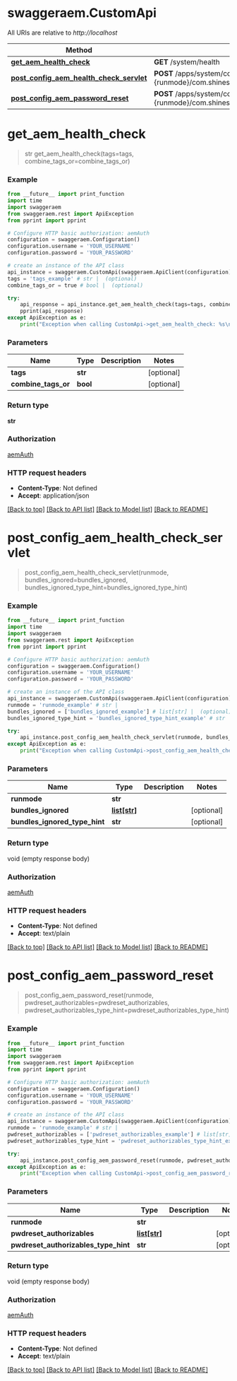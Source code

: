 # swaggeraem.CustomApi

All URIs are relative to *http://localhost*

Method | HTTP request | Description
------------- | ------------- | -------------
[**get_aem_health_check**](CustomApi.md#get_aem_health_check) | **GET** /system/health | 
[**post_config_aem_health_check_servlet**](CustomApi.md#post_config_aem_health_check_servlet) | **POST** /apps/system/config.{runmode}/com.shinesolutions.healthcheck.hc.impl.ActiveBundleHealthCheck | 
[**post_config_aem_password_reset**](CustomApi.md#post_config_aem_password_reset) | **POST** /apps/system/config.{runmode}/com.shinesolutions.aem.passwordreset.Activator | 


# **get_aem_health_check**
> str get_aem_health_check(tags=tags, combine_tags_or=combine_tags_or)



### Example 
```python
from __future__ import print_function
import time
import swaggeraem
from swaggeraem.rest import ApiException
from pprint import pprint

# Configure HTTP basic authorization: aemAuth
configuration = swaggeraem.Configuration()
configuration.username = 'YOUR_USERNAME'
configuration.password = 'YOUR_PASSWORD'

# create an instance of the API class
api_instance = swaggeraem.CustomApi(swaggeraem.ApiClient(configuration))
tags = 'tags_example' # str |  (optional)
combine_tags_or = true # bool |  (optional)

try: 
    api_response = api_instance.get_aem_health_check(tags=tags, combine_tags_or=combine_tags_or)
    pprint(api_response)
except ApiException as e:
    print("Exception when calling CustomApi->get_aem_health_check: %s\n" % e)
```

### Parameters

Name | Type | Description  | Notes
------------- | ------------- | ------------- | -------------
 **tags** | **str**|  | [optional] 
 **combine_tags_or** | **bool**|  | [optional] 

### Return type

**str**

### Authorization

[aemAuth](../README.md#aemAuth)

### HTTP request headers

 - **Content-Type**: Not defined
 - **Accept**: application/json

[[Back to top]](#) [[Back to API list]](../README.md#documentation-for-api-endpoints) [[Back to Model list]](../README.md#documentation-for-models) [[Back to README]](../README.md)

# **post_config_aem_health_check_servlet**
> post_config_aem_health_check_servlet(runmode, bundles_ignored=bundles_ignored, bundles_ignored_type_hint=bundles_ignored_type_hint)



### Example 
```python
from __future__ import print_function
import time
import swaggeraem
from swaggeraem.rest import ApiException
from pprint import pprint

# Configure HTTP basic authorization: aemAuth
configuration = swaggeraem.Configuration()
configuration.username = 'YOUR_USERNAME'
configuration.password = 'YOUR_PASSWORD'

# create an instance of the API class
api_instance = swaggeraem.CustomApi(swaggeraem.ApiClient(configuration))
runmode = 'runmode_example' # str | 
bundles_ignored = ['bundles_ignored_example'] # list[str] |  (optional)
bundles_ignored_type_hint = 'bundles_ignored_type_hint_example' # str |  (optional)

try: 
    api_instance.post_config_aem_health_check_servlet(runmode, bundles_ignored=bundles_ignored, bundles_ignored_type_hint=bundles_ignored_type_hint)
except ApiException as e:
    print("Exception when calling CustomApi->post_config_aem_health_check_servlet: %s\n" % e)
```

### Parameters

Name | Type | Description  | Notes
------------- | ------------- | ------------- | -------------
 **runmode** | **str**|  | 
 **bundles_ignored** | [**list[str]**](str.md)|  | [optional] 
 **bundles_ignored_type_hint** | **str**|  | [optional] 

### Return type

void (empty response body)

### Authorization

[aemAuth](../README.md#aemAuth)

### HTTP request headers

 - **Content-Type**: Not defined
 - **Accept**: text/plain

[[Back to top]](#) [[Back to API list]](../README.md#documentation-for-api-endpoints) [[Back to Model list]](../README.md#documentation-for-models) [[Back to README]](../README.md)

# **post_config_aem_password_reset**
> post_config_aem_password_reset(runmode, pwdreset_authorizables=pwdreset_authorizables, pwdreset_authorizables_type_hint=pwdreset_authorizables_type_hint)



### Example 
```python
from __future__ import print_function
import time
import swaggeraem
from swaggeraem.rest import ApiException
from pprint import pprint

# Configure HTTP basic authorization: aemAuth
configuration = swaggeraem.Configuration()
configuration.username = 'YOUR_USERNAME'
configuration.password = 'YOUR_PASSWORD'

# create an instance of the API class
api_instance = swaggeraem.CustomApi(swaggeraem.ApiClient(configuration))
runmode = 'runmode_example' # str | 
pwdreset_authorizables = ['pwdreset_authorizables_example'] # list[str] |  (optional)
pwdreset_authorizables_type_hint = 'pwdreset_authorizables_type_hint_example' # str |  (optional)

try: 
    api_instance.post_config_aem_password_reset(runmode, pwdreset_authorizables=pwdreset_authorizables, pwdreset_authorizables_type_hint=pwdreset_authorizables_type_hint)
except ApiException as e:
    print("Exception when calling CustomApi->post_config_aem_password_reset: %s\n" % e)
```

### Parameters

Name | Type | Description  | Notes
------------- | ------------- | ------------- | -------------
 **runmode** | **str**|  | 
 **pwdreset_authorizables** | [**list[str]**](str.md)|  | [optional] 
 **pwdreset_authorizables_type_hint** | **str**|  | [optional] 

### Return type

void (empty response body)

### Authorization

[aemAuth](../README.md#aemAuth)

### HTTP request headers

 - **Content-Type**: Not defined
 - **Accept**: text/plain

[[Back to top]](#) [[Back to API list]](../README.md#documentation-for-api-endpoints) [[Back to Model list]](../README.md#documentation-for-models) [[Back to README]](../README.md)

